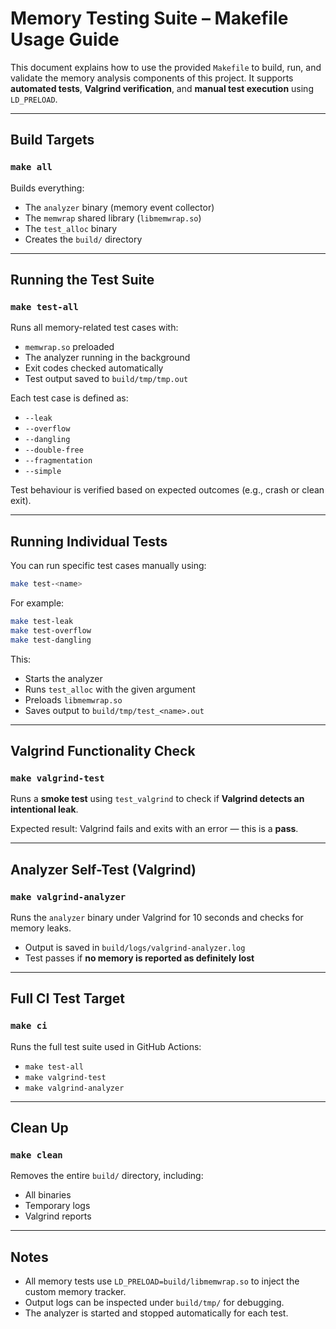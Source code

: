 # Memory Testing Suite – Makefile Usage Guide

This document explains how to use the provided `Makefile` to build, run, and validate the memory analysis components of this project. It supports **automated tests**, **Valgrind verification**, and **manual test execution** using `LD_PRELOAD`.

---

## Build Targets

### `make all`
Builds everything:
- The `analyzer` binary (memory event collector)
- The `memwrap` shared library (`libmemwrap.so`)
- The `test_alloc` binary
- Creates the `build/` directory

---

## Running the Test Suite

### `make test-all`
Runs all memory-related test cases with:
- `memwrap.so` preloaded
- The analyzer running in the background
- Exit codes checked automatically
- Test output saved to `build/tmp/tmp.out`

Each test case is defined as:
- `--leak`
- `--overflow`
- `--dangling`
- `--double-free`
- `--fragmentation`
- `--simple`

Test behaviour is verified based on expected outcomes (e.g., crash or clean exit).

---

## Running Individual Tests

You can run specific test cases manually using:

```bash
make test-<name>
```

For example:
```bash
make test-leak
make test-overflow
make test-dangling
```

This:
- Starts the analyzer
- Runs `test_alloc` with the given argument
- Preloads `libmemwrap.so`
- Saves output to `build/tmp/test_<name>.out`

---

## Valgrind Functionality Check

### `make valgrind-test`

Runs a **smoke test** using `test_valgrind` to check if **Valgrind detects an intentional leak**.

Expected result: Valgrind fails and exits with an error — this is a **pass**.

---

## Analyzer Self-Test (Valgrind)

### `make valgrind-analyzer`

Runs the `analyzer` binary under Valgrind for 10 seconds and checks for memory leaks.

- Output is saved in `build/logs/valgrind-analyzer.log`
- Test passes if **no memory is reported as definitely lost**

---

## Full CI Test Target

### `make ci`

Runs the full test suite used in GitHub Actions:
- `make test-all`
- `make valgrind-test`
- `make valgrind-analyzer`

---

## Clean Up

### `make clean`

Removes the entire `build/` directory, including:
- All binaries
- Temporary logs
- Valgrind reports

---

## Notes

- All memory tests use `LD_PRELOAD=build/libmemwrap.so` to inject the custom memory tracker.
- Output logs can be inspected under `build/tmp/` for debugging.
- The analyzer is started and stopped automatically for each test.
